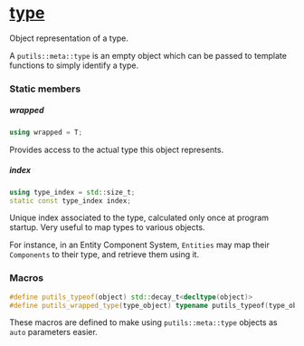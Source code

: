 # [type](type.hpp)

Object representation of a type.

A `putils::meta::type` is an empty object which can be passed to template functions to simply identify a type.

### Static members

##### wrapped
```cpp
using wrapped = T;
```
Provides access to the actual type this object represents.

##### index
```cpp
using type_index = std::size_t;
static const type_index index;
```
Unique index associated to the type, calculated only once at program startup. Very useful to map types to various objects.

For instance, in an Entity Component System, `Entities` may map their `Components` to their type, and retrieve them using it.

### Macros

```cpp
#define putils_typeof(object) std::decay_t<decltype(object)>
#define putils_wrapped_type(type_object) typename putils_typeof(type_object)::wrapped
```
These macros are defined to make using `putils::meta::type` objects as `auto` parameters easier.
